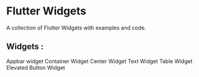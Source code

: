 # Flutter Widgets

A collection of Flutter Widgets with examples and code.

## Widgets :

Appbar widget
Container Widget
Center Widget
Text Widget
Table Widget
Elevated Button Widget
